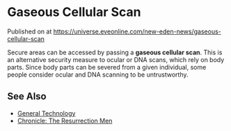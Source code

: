 # Gaseous Cellular Scan
Published on  at https://universe.eveonline.com/new-eden-news/gaseous-cellular-scan

Secure areas can be accessed by passing a **gaseous cellular scan**.
This is an alternative security measure to ocular or DNA scans, which
rely on body parts. Since body parts can be severed from a given
individual, some people consider ocular and DNA scanning to be
untrustworthy.

See Also
--------

-   [General Technology](587lwcyHwGABUvNLgroYNa)
-   [Chronicle: The Resurrection Men](4vhKlx6P0Ci86mFFAW476r)

